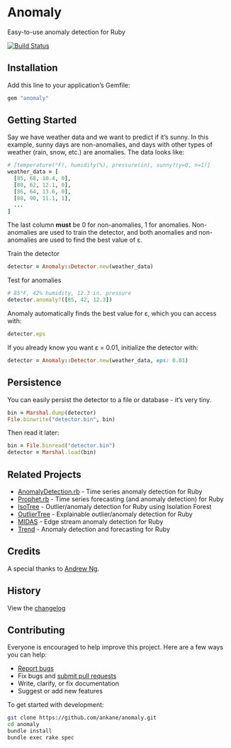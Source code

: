 # Anomaly

Easy-to-use anomaly detection for Ruby

[![Build Status](https://github.com/ankane/anomaly/workflows/build/badge.svg?branch=master)](https://github.com/ankane/anomaly/actions)

## Installation

Add this line to your application’s Gemfile:

```ruby
gem "anomaly"
```

## Getting Started

Say we have weather data and we want to predict if it’s sunny. In this example, sunny days are non-anomalies, and days with other types of weather (rain, snow, etc.) are anomalies. The data looks like:

```ruby
# [temperature(°F), humidity(%), pressure(in), sunny?(y=0, n=1)]
weather_data = [
  [85, 68, 10.4, 0],
  [88, 62, 12.1, 0],
  [86, 64, 13.6, 0],
  [88, 90, 11.1, 1],
  ...
]
```

The last column **must** be 0 for non-anomalies, 1 for anomalies. Non-anomalies are used to train the detector, and both anomalies and non-anomalies are used to find the best value of ε.

Train the detector

```ruby
detector = Anomaly::Detector.new(weather_data)
```

Test for anomalies

```ruby
# 85°F, 42% humidity, 12.3 in. pressure
detector.anomaly?([85, 42, 12.3])
```

Anomaly automatically finds the best value for ε, which you can access with:

```ruby
detector.eps
```

If you already know you want ε = 0.01, initialize the detector with:

```ruby
detector = Anomaly::Detector.new(weather_data, eps: 0.01)
```

## Persistence

You can easily persist the detector to a file or database - it’s very tiny.

```ruby
bin = Marshal.dump(detector)
File.binwrite("detector.bin", bin)
```

Then read it later:

```ruby
bin = File.binread("detector.bin")
detector = Marshal.load(bin)
```

## Related Projects

- [AnomalyDetection.rb](https://github.com/ankane/AnomalyDetection.rb) - Time series anomaly detection for Ruby
- [Prophet.rb](https://github.com/ankane/prophet-ruby) - Time series forecasting (and anomaly detection) for Ruby
- [IsoTree](https://github.com/ankane/isotree) - Outlier/anomaly detection for Ruby using Isolation Forest
- [OutlierTree](https://github.com/ankane/outliertree) - Explainable outlier/anomaly detection for Ruby
- [MIDAS](https://github.com/ankane/midas) - Edge stream anomaly detection for Ruby
- [Trend](https://github.com/ankane/trend) - Anomaly detection and forecasting for Ruby

## Credits

A special thanks to [Andrew Ng](https://www.coursera.org/learn/machine-learning).

## History

View the [changelog](https://github.com/ankane/anomaly/blob/master/CHANGELOG.md)

## Contributing

Everyone is encouraged to help improve this project. Here are a few ways you can help:

- [Report bugs](https://github.com/ankane/anomaly/issues)
- Fix bugs and [submit pull requests](https://github.com/ankane/anomaly/pulls)
- Write, clarify, or fix documentation
- Suggest or add new features

To get started with development:

```sh
git clone https://github.com/ankane/anomaly.git
cd anomaly
bundle install
bundle exec rake spec
```
